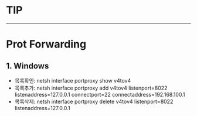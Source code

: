 # TIP
---


# Prot Forwarding
## 1. Windows
- 목록확인: netsh interface portproxy show v4tov4
- 목록추가: netsh interface portproxy add v4tov4 listenport=8022 listenaddress=127.0.0.1 connectport=22 connectaddress=192.168.100.1
- 목록삭제: netsh interface portproxy delete v4tov4 listenport=8022 listenaddress=127.0.0.1
